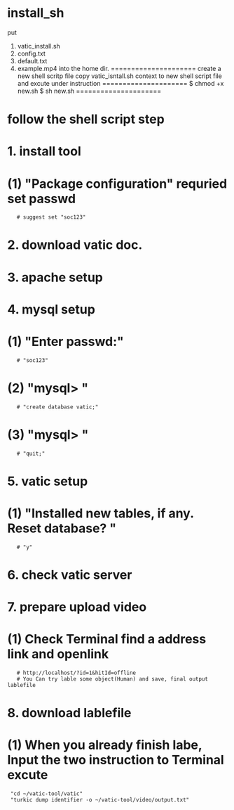 # install_sh
put 
1. vatic_install.sh
2. config.txt 
3. default.txt 
4. example.mp4 
into the home dir.
=====================
create a new shell scritp file 
copy vatic_isntall.sh context to new shell script file 
and excute under instruction
=====================
$ chmod +x new.sh
$ sh new.sh
=====================
# follow the shell script step
# 1. install tool
   # (1) "Package configuration" requried set passwd
       # suggest set "soc123"
# 2. download vatic doc.
# 3. apache setup
# 4. mysql setup
   # (1) "Enter passwd:"
       # "soc123"
   # (2) "mysql> "
       # "create database vatic;"
   # (3) "mysql> "
       # "quit;"
# 5. vatic setup
   # (1) "Installed new tables, if any. Reset database? "
       # "y"
# 6. check vatic server
# 7. prepare upload video
   # (1) Check Terminal find a address link and openlink
       # http://localhost/?id=1&hitId=offline
       # You Can try lable some object(Human) and save, final output lablefile 
# 8. download lablefile
   # (1) When you already finish labe, Input the two instruction to Terminal excute
 	 "cd ~/vatic-tool/vatic"
	 "turkic dump identifier -o ~/vatic-tool/video/output.txt"
